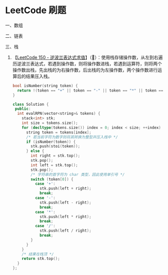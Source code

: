 # LeetCode 刷题

一、数组

二、链表

三、栈

1. 【[LeetCode 150 - 逆波兰表达式求值](https://leetcode.cn/problems/evaluate-reverse-polish-notation/description/)】（**🌟**）：使用栈存储操作数，从左到右遍历逆波兰表达式，若遇到操作数，则将操作数进栈，若遇到运算符，则将两个操作数出栈，先出栈的为右操作数，后出栈的为左操作数，两个操作数进行运算后的结果压入栈。

   ```cpp
   bool isNumber(string token) {
     return !(token == "+" || token == "-" || token == "*" || token == "/");
   }
   
   class Solution {
    public:
     int evalRPN(vector<string>& tokens) {
       stack<int> stk;
       int size = tokens.size();
       for (decltype(tokens.size()) index = 0; index < size; ++index) {
         string token = tokens[index];
         /* 若当前字符为数字则将其转换为整型并压入栈中 */
         if (isNumber(token)) {
           stk.push(stoi(token));
         } else {
           int right = stk.top();
           stk.pop();
           int left = stk.top();
           stk.pop();
           /* 字符串的首字符为 char 类型，因此使用单引号 */
           switch (token[0]) {
             case '+':
               stk.push(left + right);
               break;
             case '-':
               stk.push(left - right);
               break;
             case '*':
               stk.push(left * right);
               break;
             case '/':
               stk.push(left / right);
               break;
           }
         }
       }
       /* 结果在栈顶 */
       return stk.top();
     }
   };
   
   ```

   

